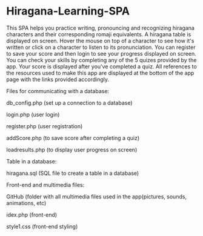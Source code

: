 # Hiragana-Learning-SPA
This SPA helps you practice writing, pronouncing and recognizing hiragana characters and their corresponding romaji equivalents.
A hiragana table is displayed on screen.
Hover the mouse on top of a character to see how it's written or click on a character to listen to its pronunciation.
You can register to save your score and then login to see your progress displayed on screen. 
You can check your skills by completing any of the 5 quizes provided by the app. Your score is displayed after you've completed a quiz. 
All references to the resources used to make this app are displayed at the bottom of the app page with the links provided accordingly.

Files for communicating with a database:

db_config.php    (set up a connection to a database)

login.php        (user login)

register.php     (user registration)

addScore.php     (to save score after completing a quiz)

loadresults.php  (to display user progress on screen)


Table in a database:

hiragana.sql     (SQL file to create a table in a database)

Front-end and multimedia files:

GitHub           (folder with all multimedia files used in the app(pictures, sounds, animations, etc)

idex.php         (front-end)

style1.css       (front-end styling)

